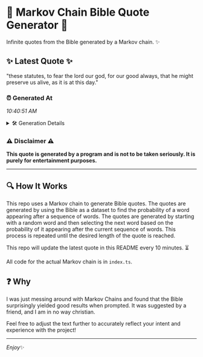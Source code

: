 # 📖 Markov Chain Bible Quote Generator 📖

Infinite quotes from the Bible generated by a Markov chain. ✨

## ✨ Latest Quote ✨
"these statutes, to fear the lord our god, for our good always, that he might preserve us alive, as it is at this day."

### ⏰ Generated At
*10:40:51 AM*

<details>
    <summary>🛠️ Generation Details</summary>
    <p>
        <strong>🌱 Seed:</strong> these<br>
        <strong>🔄 Iterations:</strong> 23<br>
        <strong>📜 Context History:</strong><br>[ these ]: statutes,<br>[ these, statutes, ]: to<br>[ these, statutes,, to ]: fear<br>[ these, statutes,, to, fear ]: the<br>[ these, statutes,, to, fear, the ]: lord<br>[ these, statutes,, to, fear, the, lord ]: our<br>[ statutes,, to, fear, the, lord, our ]: god,<br>[ to, fear, the, lord, our, god, ]: for<br>[ fear, the, lord, our, god,, for ]: our<br>[ the, lord, our, god,, for, our ]: good<br>[ lord, our, god,, for, our, good ]: always,<br>[ our, god,, for, our, good, always, ]: that<br>[ god,, for, our, good, always,, that ]: he<br>[ for, our, good, always,, that, he ]: might<br>[ our, good, always,, that, he, might ]: preserve<br>[ good, always,, that, he, might, preserve ]: us<br>[ always,, that, he, might, preserve, us ]: alive,<br>[ that, he, might, preserve, us, alive, ]: as<br>[ he, might, preserve, us, alive,, as ]: it<br>[ might, preserve, us, alive,, as, it ]: is<br>[ preserve, us, alive,, as, it, is ]: at<br>[ us, alive,, as, it, is, at ]: this<br>[ alive,, as, it, is, at, this ]: day.<br>
    </p>
</details>

### ⚠️ Disclaimer ⚠️
**This quote is generated by a program and is not to be taken seriously. It is purely for entertainment purposes.**

---

## 🔍 How It Works

This repo uses a Markov chain to generate Bible quotes. The quotes are generated by using the Bible as a dataset to find the probability of a word appearing after a sequence of words. The quotes are generated by starting with a random word and then selecting the next word based on the probability of it appearing after the current sequence of words. This process is repeated until the desired length of the quote is reached.

This repo will update the latest quote in this README every 10 minutes. ⏳

All code for the actual Markov chain is in `index.ts`.

## ❓ Why

I was just messing around with Markov Chains and found that the Bible surprisingly yielded good results when prompted. 
It was suggested by a friend, and I am in no way christian.

Feel free to adjust the text further to accurately reflect your intent and experience with the project!

---

*Enjoy*✨
